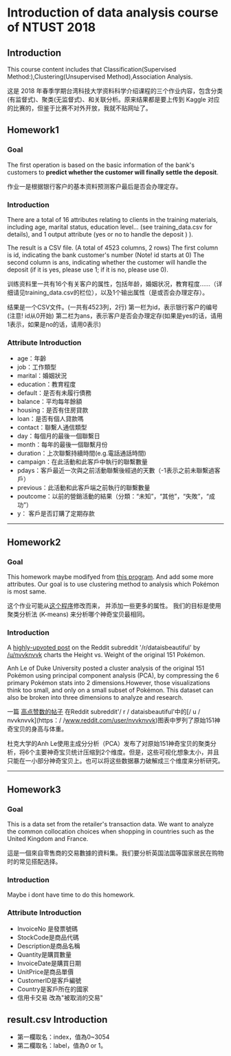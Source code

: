 # Introduction of data analysis course of NTUST 2018

## Introduction

This course content includes that Classification(Supervised Method:),Clustering(Unsupervised Method),Association Analysis.

这是 2018 年春季学期台湾科技大学资料科学介绍课程的三个作业内容，包含分类(有监督式)、聚类(无监督式)、和关联分析。原来结果都是要上传到 Kaggle 对应的比赛的，但鉴于比赛不对外开放，我就不贴网址了。

## Homework1

### Goal
The first operation is based on the basic information of the bank's customers to **predict whether the customer will finally settle the deposit**.

作业一是根据银行客户的基本资料预测客户最后是否会办理定存。

### Introduction
There are a total of 16 attributes relating to clients in the training materials, including age, marital status, education level... (see training_data.csv for details), and 1 output attribute (yes or no to handle the deposit ) ).

The result is a CSV file. (A total of 4523 columns, 2 rows)
The first column is id, indicating the bank customer's number (Note! id starts at 0)
The second column is ans, indicating whether the customer will handle the deposit (if it is yes, please use 1; if it is no, please use 0).

训练资料里一共有16个有关客户的属性，包括年龄，婚姻状况，教育程度......（详细请见training_data.csv的栏位），以及1个输出属性（是或否会办理定存）。

结果是一个CSV文件。(一共有4523列，2行)
第一栏为id，表示银行客户的编号(注意! id从0开始)
第二栏为ans，表示客户是否会办理定存(如果是yes的话，请用1表示，如果是no的话，请用0表示)

### Attribute Introduction
+ age：年齡
+ job：工作類型
+ marital：婚姻狀況
+ education：教育程度
+ default：是否有未履行債務
+ balance：平均每年餘額
+ housing：是否有住房貸款
+ loan：是否有個人貸款嗎
+ contact：聯繫人通信類型
+ day：每個月的最後一個聯繫日
+ month：每年的最後一個聯繫月份
+ duration：上次聯繫持續時間(e.g.電話通話時間)
+ campaign：在此活動和此客戶中執行的聯繫數量
+ pdays：客戶最近一次與之前活動聯繫後經過的天數（-1表示之前未聯繫過客戶）
+ previous：此活動和此客戶端之前執行的聯繫數量  
+ poutcome：以前的營銷活動的結果（分類：“未知”，“其他”，“失敗”，“成功”）  
+ y： 客戶是否訂購了定期存款

-------------

## Homework2

### Goal  

This homework maybe modifyed from [this program](http://minimaxir.com/2016/08/pokemon-3d/). And add some more attributes. Our goal is to use clustering method to analysis which Pokémon is most same.

这个作业可能从[这个程序](http://minimaxir.com/2016/08/pokemon-3d/)修改而来， 并添加一些更多的属性。 我们的目标是使用聚类分析法 (K-means) 来分析哪个神奇宝贝最相同。

### Introduction
A [highly-upvoted post](https://www.reddit.com/r/dataisbeautiful/comments/4uumqs/gotta_plot_em_all_the_height_versus_weight_of/) on the Reddit subreddit '/r/dataisbeautiful' by  [/u/nvvknvvk](https://www.reddit.com/user/nvvknvvk) charts the Height vs. Weight of the original 151 Pokémon.

Anh Le of Duke University posted a cluster analysis of the original 151 Pokémon using principal component analysis (PCA), by compressing the 6 primary Pokémon stats into 2 dimensions.However, those visualizations think too small, and only on a small subset of Pokémon. This dataset can also be broken into three dimensions to analyze and research.

一篇 [高点赞数的帖子](https://www.reddit.com/r/dataisbeautiful/comments/4uumqs/gotta_plot_em_all_the_height_versus_weight_of/) 在Reddit subreddit'/ r / dataisbeautiful'中的[/ u / nvvknvvk](https：/ /www.reddit.com/user/nvvknvvk)图表中罗列了原始151神奇宝贝的身高与体重。

杜克大学的Anh Le使用主成分分析（PCA）发布了对原始151神奇宝贝的聚类分析，将6个主要神奇宝贝统计压缩到2个维度。但是，这些可视化想象太小，并且只能在一小部分神奇宝贝上。也可以将这些数据暴力破解成三个维度来分析研究。

--------------

## Homework3

### Goal
This is a data set from the retailer's transaction data. We want to analyze the common collocation choices when shopping in countries such as the United Kingdom and France.

這是一個來自零售商的交易數據的資料集。我们要分析英国法国等国家居民在购物时的常见搭配选择。

### Introduction
Maybe i dont have time to do this homework.

### Attribute Introduction
+ InvoiceNo 是發票號碼
+ StockCode是商品代碼
+ Description是商品名稱
+ Quantity是購買數量
+ InvoiceDate是購買日期
+ UnitPrice是商品單價
+ CustomerID是客戶編號
+ Country是客戶所在的國家
+ 信用卡交易 改為"被取消的交易"

## result.csv Introduction
- 第一欄取名：index，值為0~3054
- 第二欄取名：label，值為0 or 1。
